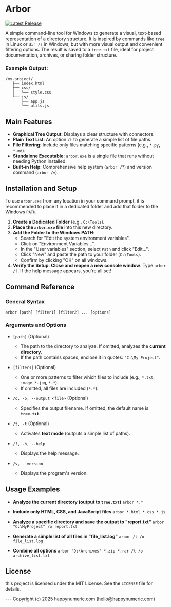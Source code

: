 

# Arbor 

[![Latest Release](https://img.shields.io/github/v/release/happynumeric/arbor?style=for-the-badge)](https://github.com/happynumeric/arbor/releases/latest)

A simple command-line tool for Windows to generate a visual, text-based representation of a directory structure.
It is inspired by commands like `tree` in Linux or `dir /s` in Windows, but with more visual output and convenient filtering options.
The result is saved to a `tree.txt` file, ideal for project documentation, archives, or sharing folder structure.

### Example Output:
```
/my-project/  
   ├── index.html
   ├── css/
   │   └── style.css
   └── js/ 
       ├── app.js 
       └── utils.js
```
## Main Features
- **Graphical Tree Output**: Displays a clear structure with connectors. 
- **Plain Text List**: An option `/t` to generate a simple list of file paths. 
- **File Filtering**: Include only files matching specific patterns (e.g., `*.py`, `*.md`). 
- **Standalone Executable**: `arbor.exe` is a single file that runs without needing Python installed. 
- **Built-in Help**: Comprehensive help system (`arbor /?`) and version command (`arbor /v`).

## Installation and Setup 
To use `arbor.exe` from  any location in your command prompt, it is recommended to place it in a dedicated folder and  add that folder to the Windows `PATH`. 

1.  **Create a Dedicated Folder** (e.g., `C:\Tools`). 
2. **Place the `arbor.exe` file**  into this new directory. 
3. **Add the Folder to the Windows PATH**: 
	*  Search  for "Edit the system environment variables". 
	* Click on "Environment Variables...". 
	* In the "User variables" section, select `Path` and click "Edit...". 
	* Click "New" and paste the path to your folder (`C:\Tools`). 
	* Confirm by clicking "OK" on  all windows. 
4. **Verify the Setup**: **Close  and reopen a new console window**. Type `arbor /?`. If the help message appears, you're all set! 

## Command Reference 
### General Syntax 
`arbor [path] [filter1] [filter2] ... [options]` 
### Arguments and Options 
- `[path]` (Optional) 
	- The path to the directory to analyze. If omitted, analyzes the **current directory**. 
	- If the path contains spaces, enclose it in quotes: `"C:\My Project"`. 

- `[filters]` (Optional) 
	- One or more patterns to filter which files to include (e.g., `*.txt`, `image_*.jpg`, `*.*`). 
	- If omitted, all files are included (`*.*`). 

- `/o, -o, --output <file>` (Optional) 
	- Specifies the output filename. If omitted, the default name is **`tree.txt`**. 

- `/t, -t` (Optional) 
	- Activates **text mode** (outputs a simple list of paths). 

- `/?, -h, --help` 
	- Displays the help message. 

- `/v, --version` 
	- Displays the program's version. 

## Usage Examples 
-  **Analyze the current directory (output to `tree.txt`)** 
`arbor *.*` 

-  **Include only HTML, CSS, and JavaScript files** 
`arbor *.html *.css *.js` 

-  **Analyze a specific directory and save the output to "report.txt"** 
`arbor "C:\MyProject" /o report.txt` 

-  **Generate a simple list of  all files in "file_list.log"** 
`arbor /t /o file_list.log` 

-  **Combine all options** 
`arbor "D:\Archives" *.zip *.rar /t /o archive_list.txt`

## License
this project is licensed under the MIT License. See the `LICENSE` file for details.

--- Copyright (c) 2025 happynumeric.com (hello@happynumeric.com)